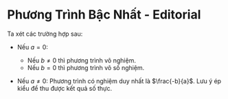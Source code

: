 # Phương Trình Bậc Nhất - Editorial

Ta xét các trường hợp sau:

- Nếu $a = 0$:
    - Nếu $b \ne 0$ thì phương trình vô nghiệm.
    - Nếu $b = 0$ thì phương trình vô số nghiệm.

- Nếu $a \ne 0$: Phương trình có nghiệm duy nhất là $\frac{-b}{a}$. Lưu ý ép kiểu để thu được kết quả số thực.